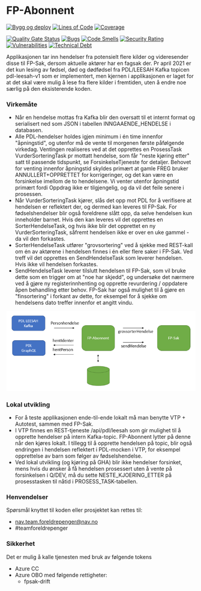 FP-Abonnent
===============
[![Bygg og deploy](https://github.com/navikt/fpabonnent/actions/workflows/build.yml/badge.svg?branch=master)](https://github.com/navikt/fpabonnent/actions/workflows/build.yml)
[![Lines of Code](https://sonarcloud.io/api/project_badges/measure?project=navikt_fpabonnent&metric=ncloc)](https://sonarcloud.io/summary/new_code?id=navikt_fpabonnent)
[![Coverage](https://sonarcloud.io/api/project_badges/measure?project=navikt_fpabonnent&metric=coverage)](https://sonarcloud.io/summary/new_code?id=navikt_fpabonnent)

[![Quality Gate Status](https://sonarcloud.io/api/project_badges/measure?project=navikt_fpabonnent&metric=alert_status)](https://sonarcloud.io/dashboard?id=navikt_fpabonnent)
[![Bugs](https://sonarcloud.io/api/project_badges/measure?project=navikt_fpabonnent&metric=bugs)](https://sonarcloud.io/dashboard?id=navikt_fpabonnent)
[![Code Smells](https://sonarcloud.io/api/project_badges/measure?project=navikt_fpabonnent&metric=code_smells)](https://sonarcloud.io/summary/new_code?id=navikt_fpabonnent)
[![Security Rating](https://sonarcloud.io/api/project_badges/measure?project=navikt_fpabonnent&metric=security_rating)](https://sonarcloud.io/summary/new_code?id=navikt_fpabonnent)
[![Vulnerabilities](https://sonarcloud.io/api/project_badges/measure?project=navikt_fpabonnent&metric=vulnerabilities)](https://sonarcloud.io/summary/new_code?id=navikt_fpabonnent)
[![Technical Debt](https://sonarcloud.io/api/project_badges/measure?project=navikt_fpabonnent&metric=sqale_index)](https://sonarcloud.io/dashboard?id=navikt_fpabonnent)

Applikasjonen tar inn hendelser fra potensielt flere kilder og videresender disse til FP-Sak, dersom aktuelle aktører har en fagsak der. Pr april 2021 er det kun lesing av fødsel, død og dødfødsel fra PDL/LEESAH Kafka topicen pdl-leesah-v1 som er implementert, men kjernen i applikasjonen er laget for at det skal være mulig å lese fra flere kilder i fremtiden, uten å endre noe særlig på den eksisterende koden.

### Virkemåte
* Når en hendelse mottas fra Kafka blir den oversatt til et internt format og serialisert ned som JSON i tabellen INNGAAENDE_HENDELSE i databasen.
* Alle PDL-hendelser holdes igjen minimum i én time innenfor "åpningstid", og utenfor må de vente til morgenen første påfølgende virkedag. Ventingen realiseres ved at det opprettes en ProsessTask VurderSorteringTask pr mottatt hendelse, som får "neste kjøring etter" satt til passende tidspunkt, se ForsinkelseTjeneste for detaljer. Behovet for venting innenfor åpningstid skyldes primært at gamle FREG bruker ANNULLERT+OPPRETTET for korrigeringer, og det kan være en forsinkelse imellom de to hendelsene. Vi venter utenfor åpningstid primært fordi Oppdrag ikke er tilgjengelig, og da vil det feile senere i prosessen.
* Når VurderSorteringTask kjører, slås det opp mot PDL for å verifisere at hendelsen er reflektert der, og dermed kan leveres til FP-Sak. For fødselshendelser blir også foreldrene slått opp, da selve hendelsen kun inneholder barnet. Hvis den kan leveres vil det opprettes en SorterHendelseTask, og hvis ikke blir det opprettet en ny VurderSorteringTask, såfremt hendelsen ikke er over en uke gammel - da vil den forkastes.
* SorterHendelseTask utfører "grovsortering" ved å sjekke med REST-kall om én av aktørene i hendelsen finnes i én eller flere saker i FP-Sak. Ved treff vil det opprettes en SendHendelseTask som leverer hendelsen. Hvis ikke vil hendelsen forkastes.
* SendHendelseTask leverer tilslutt hendelsen til FP-Sak, som vil bruke dette som en trigger om at "noe har skjedd", og undersøke det nærmere ved å gjøre ny registerinnhenting og opprette revurdering / oppdatere åpen behandling etter behov. FP-Sak har også mulighet til å gjøre en "finsortering" i forkant av dette, for eksempel for å sjekke om hendelsens dato treffer innenfor et angitt vindu. 

![skisse](fpabonnent.png)

### Lokal utvikling
* For å teste applikasjonen ende-til-ende lokalt må man benytte VTP + Autotest, sammen med FP-Sak.
* I VTP finnes en REST-tjeneste /api/pdl/leesah som gir mulighet til å opprette hendelser på intern Kafka-topic. FP-Abonnent lytter på denne når den kjøres lokalt. I tillegg til å opprette hendelsen på topic, blir også endringen i hendelsen reflektert i PDL-mocken i VTP, for eksempel opprettelse av barn som følger av fødselshendelse.
* Ved lokal utvikling (og kjøring på GHA) blir ikke hendelser forsinket, mens hvis du ønsker å få hendelsen prosessert uten å vente på forsinkelsen i Q/DEV, må du sette NESTE_KJOERING_ETTER på prosesstasken til nåtid i PROSESS_TASK-tabellen.

### Henvendelser
Spørsmål knyttet til koden eller prosjektet kan rettes til:
* nav.team.foreldrepenger@nav.no
* #teamforeldrepenger

### Sikkerhet
Det er mulig å kalle tjenesten med bruk av følgende tokens
- Azure CC
- Azure OBO med følgende rettigheter:
    - fpsak-drift
